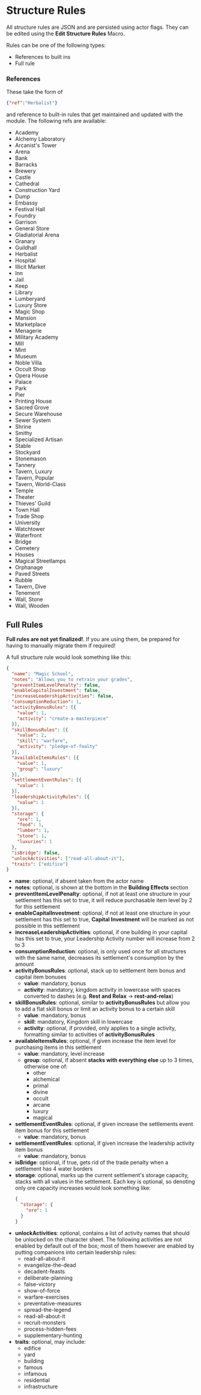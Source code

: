 # Structure Rules

All structure rules are JSON and are persisted using actor flags. They can be edited using the **Edit Structure Rules** Macro. 

Rules can be one of the following types:

* References to built ins
* Full rule

### References

These take the form of 

```json
{"ref":"Herbalist"}
```

and reference to built-in rules that get maintained and updated with the module. The following refs are available:

* Academy
* Alchemy Laboratory
* Arcanist's Tower
* Arena
* Bank
* Barracks
* Brewery
* Castle
* Cathedral
* Construction Yard
* Dump
* Embassy
* Festival Hall
* Foundry
* Garrison
* General Store
* Gladiatorial Arena
* Granary
* Guildhall
* Herbalist
* Hospital
* Illicit Market
* Inn
* Jail
* Keep
* Library
* Lumberyard
* Luxury Store
* Magic Shop
* Mansion
* Marketplace
* Menagerie
* Military Academy
* Mill
* Mint
* Museum
* Noble Villa
* Occult Shop
* Opera House
* Palace
* Park
* Pier
* Printing House
* Sacred Grove
* Secure Warehouse
* Sewer System
* Shrine
* Smithy
* Specialized Artisan
* Stable
* Stockyard
* Stonemason
* Tannery
* Tavern, Luxury
* Tavern, Popular
* Tavern, World-Class
* Temple
* Theater
* Thieves' Guild
* Town Hall
* Trade Shop
* University
* Watchtower
* Waterfront
* Bridge
* Cemetery
* Houses
* Magical Streetlamps
* Orphanage
* Paved Streets
* Rubble
* Tavern, Dive
* Tenement
* Wall, Stone
* Wall, Wooden

## Full Rules

**Full rules are not yet finalized!**. If you are using them, be prepared for having to manually migrate them if required!

A full structure rule would look something like this: 

```json
{
  "name": "Magic School", 
  "notes": "Allows you to retrain your grades",
  "preventItemLevelPenalty": false,
  "enableCapitalInvestment": false,
  "increaseLeadershipActivities": false,
  "consumptionReduction": 1,
  "activityBonusRules": [{
    "value": 1,
    "activity": "create-a-masterpiece"
  }],
  "skillBonusRules": [{
    "value": 2,
    "skill": "warfare",
    "activity": "pledge-of-fealty"
  }],
  "availableItemsRules": [{
    "value": 1,
    "group": "luxury"
  }],
  "settlementEventRules": [{
    "value": 1
  }],
  "leadershipActivityRules": [{
    "value": 1
  }],
  "storage": {
    "ore": 1,
    "food": 1,
    "lumber": 1,
    "stone": 1,
    "luxuries": 1
  },
  "isBridge": false,
  "unlockActivities": ["read-all-about-it"],
  "traits": ["edifice"]
}
```

* **name**: optional, if absent taken from the actor name
* **notes**: optional, is shown at the bottom in the **Building Effects** section
* **preventItemLevelPenalty**: optional, if not at least one structure in your settlement has this set to true, it will reduce purchasable item level by 2 for this settlement
* **enableCapitalInvestment**: optional, if not at least one structure in your settlement has this set to true, **Capital Investment** will be marked as not possible in this settlement
* **increaseLeadershipActivities**: optional, if one building in your capital has this set to true, your Leadership Activity number will increase from 2 to 3
* **consumptionReduction**: optional, is only used once for all structures with the same name, decreases its settlement's consumption by the amount
* **activityBonusRules**: optional, stack up to settlement item bonus and capital item bonuses
  * **value**: mandatory, bonus
  * **activity**: mandatory, kingdom activity in lowercase with spaces converted to dashes (e.g. **Rest and Relax** -> **rest-and-relax**)
* **skillBonusRules**: optional, similar to **activityBonusRules** but allow you to add a flat skill bonus or limit an activity bonus to a certain skill
  * **value**: mandatory, bonus
  * **skill**: mandatory, Kingdom skill in lowercase
  * **activity**: optional, if provided, only applies to a single activity, formatting similar to activities of **activityBonusRules**
* **availableItemsRules**: optional, if given increase the item level for purchasing items in this settlement
  * **value**: mandatory, level increase
  * **group**: optional, if absent **stacks with everything else** up to 3 times, otherwise one of:
    * other
    * alchemical
    * primal
    * divine
    * occult
    * arcane
    * luxury
    * magical
* **settlementEventRules**: optional, if given increase the settlements event item bonus for this settlement
  * **value**: mandatory, bonus
* **settlementEventRules**: optional, if given increase the leadership activity item bonus
  * **value**: mandatory, bonus
* **isBridge**: optional, if true, gets rid of the trade penalty when a settlement has 4 water borders
* **storage**: optional, marks up the current settlement's storage capacity, stacks with all values in the settlement. Each key is optional, so denoting only ore capacity increases would look something like:
  ```json
  {
    "storage": {
      "ore": 1
    }
  }
  ```
* **unlockActivities**: optional, contains a list of activity names that should be unlocked on the character sheet. The following activities are not enabled by default out of the box; most of them however are enabled by putting companions into certain leadership rules:
  * read-all-about-it
  * evangelize-the-dead
  * decadent-feasts
  * deliberate-planning
  * false-victory
  * show-of-force
  * warfare-exercises
  * preventative-measures
  * spread-the-legend
  * read-all-about-it
  * recruit-monsters
  * process-hidden-fees
  * supplementary-hunting
* **traits**: optional, may include:
  * edifice
  * yard
  * building
  * famous
  * infamous
  * residential
  * infrastructure
